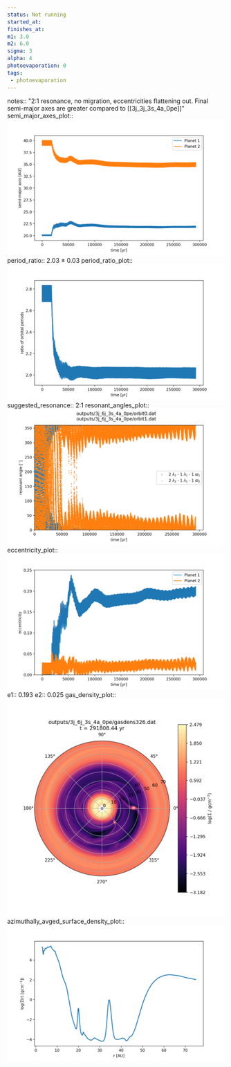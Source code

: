 ```yaml
---
status: Not running
started_at:
finishes_at:
m1: 3.0
m2: 6.0
sigma: 3
alpha: 4
photoevaporation: 0
tags:
 - photoevaporation
---
```


notes:: "2:1 resonance, no migration, eccentricities flattening out. Final semi-major axes are greater compared to [[3j_3j_3s_4a_0pe]]"
semi_major_axes_plot:: ![semi_major_axes_3j_6j_3s_4a_0pe.png](plots/semi_major_axes/semi_major_axes_3j_6j_3s_4a_0pe.png)
period_ratio:: 2.03 ± 0.03
period_ratio_plot:: ![period_ratio_3j_6j_3s_4a_0pe.png](plots/period_ratio/period_ratio_3j_6j_3s_4a_0pe.png)
suggested_resonance:: 2:1
resonant_angles_plot:: ![resonant_angles_3j_6j_3s_4a_0pe.png](plots/resonant_angles/resonant_angles_3j_6j_3s_4a_0pe.png)
eccentricity_plot:: ![eccentricity_3j_6j_3s_4a_0pe.png](plots/eccentricity/eccentricity_3j_6j_3s_4a_0pe.png)
e1:: 0.193
e2:: 0.025
gas_density_plot:: ![gas_density_3j_6j_3s_4a_0pe.png](plots/gas_density/gas_density_3j_6j_3s_4a_0pe.png)
azimuthally_avged_surface_density_plot:: ![azimuthally_avged_surface_density_3j_6j_3s_4a_0pe.png](plots/azimuthally_avged_surface_density/azimuthally_avged_surface_density_3j_6j_3s_4a_0pe.png)
